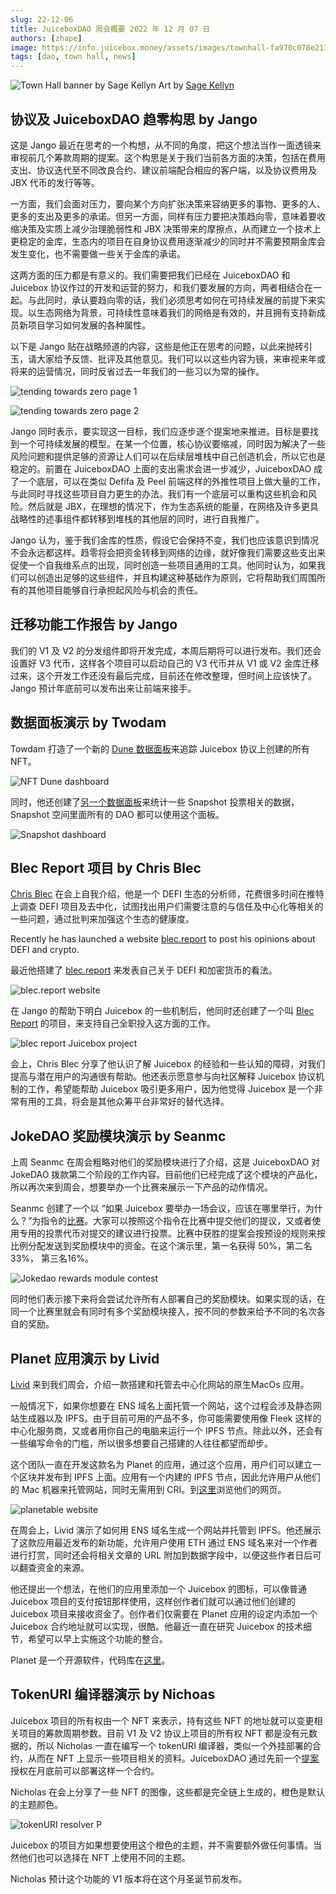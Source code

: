 ```yaml
---
slug: 22-12-06
title: JuiceboxDAO 周会概要 2022 年 12 月 07 日
authors: [zhape]
image: https://info.juicebox.money/assets/images/townhall-fa970c078e21123c4e80993400e638db.webp
tags: [dao, town hall, news]
---
```


![Town Hall banner by Sage Kellyn](townhall.webp) 
Art by [Sage Kellyn](https://twitter.com/SageKellyn)

## 协议及 JuiceboxDAO 趋零构思 by Jango

这是 Jango 最近在思考的一个构想，从不同的角度，把这个想法当作一面透镜来审视前几个筹款周期的提案。这个构思是关于我们当前各方面的决策，包括在费用支出、协议迭代至不同改良合约、建议前端配合相应的客户端，以及协议费用及 JBX 代币的发行等等。

一方面，我们会面对压力，要向某个方向扩张决策来容纳更多的事物、更多的人、更多的支出及更多的承诺。但另一方面，同样有压力要把决策趋向零，意味着要收缩决策及实质上减少治理脆弱性和 JBX 决策带来的摩擦点，从而建立一个技术上更稳定的金库，生态内的项目在自身协议费用逐渐减少的同时并不需要预期金库会发生变化，也不需要做一些关于金库的承诺。

这两方面的压力都是有意义的。我们需要把我们已经在 JuiceboxDAO 和 Juicebox 协议作过的开发和运营的努力，和我们要发展的方向，两者相结合在一起。与此同时，承认要趋向零的话，我们必须思考如何在可持续发展的前提下来实现。以生态网络为背景，可持续性意味着我们的网络是有效的，并且拥有支持新成员新项目学习如何发展的各种属性。

以下是 Jango 贴在战略频道的内容，这些是他正在思考的问题，以此来抛砖引玉，请大家给予反馈、批评及其他意见。我们可以以这些内容为镜，来审视来年或将来的运营情况，同时反省过去一年我们的一些习以为常的操作。

![tending towards zero page 1](tending1.webp)

![tending towards zero page 2](tending2.webp)

Jango 同时表示，要实现这一目标，我们应逐步逐个提案地来推进。目标是要找到一个可持续发展的模型。在某一个位置，核心协议要缩减，同时因为解决了一些风险问题和提供足够的资源让人们可以在后续层堆栈中自己创造机会，所以它也是稳定的。前置在 JuiceboxDAO 上面的支出需求会进一步减少，JuiceboxDAO 成了一个底层，可以在类似 Defifa 及 Peel 前端这样的外推性项目上做大量的工作，与此同时寻找这些项目自力更生的办法。我们有一个底层可以重构这些机会和风险。然后就是 JBX，在理想的情况下，作为生态系统的能量，在网络及许多更具战略性的述事组件都转移到堆栈的其他层的同时，进行自我推广。

Jango 认为，鉴于我们金库的性质，假设它会保持不变，我们也应该意识到情况不会永远都这样。趋零将会把资金转移到网络的边缘，就好像我们需要这些支出来促使一个自我维系点的出现，同时创造一些项目通用的工具。他同时认为，如果我们可以创造出足够的这些组件，并且构建这种基础作为原则，它将帮助我们周围所有的其他项目能够自行承担起风险与机会的责任。

##  迁移功能工作报告 by Jango

我们的 V1 及 V2 的分发组件即将开发完成，本周后期将可以进行发布。我们还会设置好 V3 代币，这样各个项目可以启动自己的 V3 代币并从 V1 或 V2 金库迁移过来，这个开发工作还没有最后完成，目前还在修改整理，但时间上应该快了。Jango 预计年底前可以发布出来让前端来接手。

## 数据面板演示 by Twodam

Towdam 打造了一个新的 [Dune 数据面板](https://dune.com/twodam/juicebox-nft-rewards)来追踪 Juicebox 协议上创建的所有 NFT。

![NFT Dune dashboard](NFT_dashboard.webp)



同时，他还创建了[另一个数据面板](https://app.flipsidecrypto.com/dashboard/snapshot-plus-data-ueqrnb)来统计一些 Snapshot 投票相关的数据，Snapshot 空间里面所有的 DAO 都可以使用这个面板。

![Snapshot dashboard](Snapshot_dashboard.webp)



## Blec Report 项目 by Chris Blec

[Chris Blec](https://twitter.com/chrisblec) 在会上自我介绍，他是一个 DEFI 生态的分析师，花费很多时间在推特上调查 DEFI 项目及去中化，试图找出用户们需要注意的与信任及中心化等相关的一些问题，通过批判来加强这个生态的健康度。

Recently he has launched a website [blec.report](https://blec.report/) to post his opinions about DEFI and crypto. 

最近他搭建了 [blec.report](https://blec.report/) 来发表自己关于 DEFI 和加密货币的看法。

![blec.report website](blec_report_website.webp)

在 Jango 的帮助下明白 Juicebox 的一些机制后，他同时还创建了一个叫 [Blec Report](https://juicebox.money/@blecreport) 的项目，来支持自己全职投入这方面的工作。

![blec report Juicebox project](blec_report_project.webp) 

会上，Chris Blec 分享了他认识了解 Juicebox 的经验和一些认知的障碍，对我们提高与潜在用户的沟通很有帮助。他还表示愿意参与向社区解释 Juicebox 协议机制的工作，希望能帮助 Juicebox 吸引更多用户，因为他觉得 Juicebox 是一个非常有用的工具，将会是其他众筹平台非常好的替代选择。

## JokeDAO 奖励模块演示 by Seanmc

上周 Seanmc 在周会粗略对他们的奖励模块进行了介绍，这是 JuiceboxDAO 对 JokeDAO 拨款第二个阶段的工作内容。目前他们已经完成了这个模块的产品化，所以再次来到周会，想要举办一个比赛来展示一下产品的动作情况。

Seanmc 创建了一个以 “如果 Juicebox 要举办一场会议，应该在哪里举行，为什么？”为指令的[比赛](https://www.jokedao.io/contest/polygon/0x177D12eFe658CCADAacf4F735aa14F18d4Df3645/rules)。大家可以按照这个指令在比赛中提交他们的提议，又或者使用专用的投票代币对提交的建议进行投票。比赛中获胜的提案会按预设的规则来按比例分配发送到奖励模块中的资金。在这个演示里，第一名获得 50%，第二名 33%， 第三名16%。

![Jokedao rewards module contest](jokedao_contest.webp)

同时他们表示接下来将会尝试允许所有人部署自己的奖励模块。如果实现的话，在同一个比赛里就会有同时有多个奖励模块接入，按不同的参数来给予不同的名次各自的奖励。

## Planet 应用演示 by Livid

[Livid](https://twitter.com/Livid) 来到我们周会，介绍一款搭建和托管去中心化网站的原生MacOs 应用。

一般情况下，如果你想要在 ENS 域名上面托管一个网站，这个过程会涉及静态网站生成器以及 IPFS。由于目前可用的产品不多，你可能需要使用像 Fleek 这样的中心化服务商，又或者用你自己的电脑来运行一个 IPFS 节点。除此以外，还会有一些编写命令的门槛，所以很多想要自己搭建的人往往都望而却步。

这个团队一直在开发这款名为 Planet 的应用，通过这个应用，用户们可以建立一个区块并发布到 IPFS 上面。应用有一个内建的 IPFS 节点，因此允许用户从他们的 Mac 机器来托管网站，同时无需用到 CRI。到[这里](https://www.planetable.xyz)浏览他们的网页。

![planetable website](planetable_xyz.webp)

在周会上，Livid 演示了如何用 ENS 域名生成一个网站并托管到 IPFS。他还展示了这款应用最近发布的新功能，允许用户使用 ETH 通过 ENS 域名来对一个作者进行打赏，同时还会将相关文章的 URL 附加到数据字段中，以便这些作者日后可以翻查资金的来源。

他还提出一个想法，在他们的应用里添加一个 Juicebox 的图标，可以像普通 Juicebox 项目的支付按钮那样使用，这样创作者们就可以通过他们创建的 Juicebox 项目来接收资金了。创作者们仅需要在 Planet 应用的设定内添加一个 Juicebox 合约地址就可以实现，很酷。他最近一直在研究 Juicebox 的技术细节，希望可以早上实施这个功能的整合。

Planet 是一个开源软件，代码库在[这里](https://github.com/Planetable/Planet)。

## TokenURI 编译器演示 by Nichoas

Juicebox 项目的所有权由一个 NFT 来表示，持有这些 NFT 的地址就可以变更相关项目的筹款周期参数。目前 V1 及 V2 协议上项目的所有权 NFT 都是没有元数据的，所以 Nicholas 一直在编写一个 tokenURI 编译器，类似一个外挂部署的合约，从而在 NFT 上显示一些项目相关的资料。JuiceboxDAO 通过先前一个[提案](https://juicetool.xyz/snapshot/jbdao.eth/proposal/0x44ca6ed9c0ea0bcaac4a6cc96127de3185e2eac2cf1a8b47c2f026680a6c6c4c)授权在月底前可以部署这样一个合约。

Nicholas 在会上分享了一些 NFT 的图像，这些都是完全链上生成的，橙色是默认的主题颜色。

![tokenURI resolver](tokenURI_resolver.webp)
P

Juicebox 的项目方如果想要使用这个橙色的主题，并不需要额外做任何事情。当然他们也可以选择在 NFT 上使用不同的主题。

Nicholas 预计这个功能的 V1 版本将在这个月圣诞节前发布。
